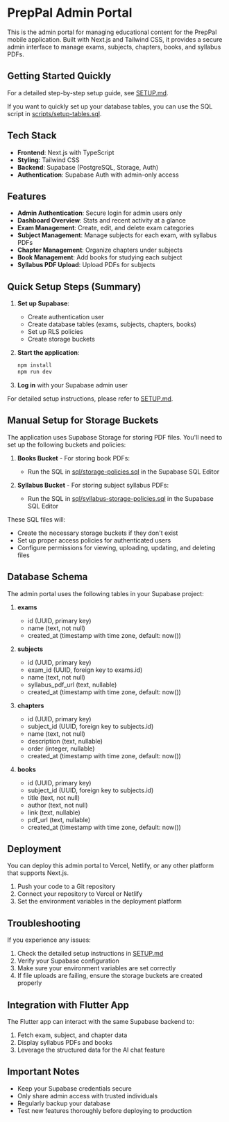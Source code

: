# PrepPal Admin Portal

This is the admin portal for managing educational content for the PrepPal mobile application. Built with Next.js and Tailwind CSS, it provides a secure admin interface to manage exams, subjects, chapters, books, and syllabus PDFs.

## Getting Started Quickly

For a detailed step-by-step setup guide, see [SETUP.md](./SETUP.md).

If you want to quickly set up your database tables, you can use the SQL script in [scripts/setup-tables.sql](./scripts/setup-tables.sql).

## Tech Stack

- **Frontend**: Next.js with TypeScript
- **Styling**: Tailwind CSS
- **Backend**: Supabase (PostgreSQL, Storage, Auth)
- **Authentication**: Supabase Auth with admin-only access

## Features

- **Admin Authentication**: Secure login for admin users only
- **Dashboard Overview**: Stats and recent activity at a glance
- **Exam Management**: Create, edit, and delete exam categories
- **Subject Management**: Manage subjects for each exam, with syllabus PDFs
- **Chapter Management**: Organize chapters under subjects
- **Book Management**: Add books for studying each subject
- **Syllabus PDF Upload**: Upload PDFs for subjects

## Quick Setup Steps (Summary)

1. **Set up Supabase**:
   - Create authentication user
   - Create database tables (exams, subjects, chapters, books)
   - Set up RLS policies
   - Create storage buckets

2. **Start the application**:
   ```bash
   npm install
   npm run dev
   ```

3. **Log in** with your Supabase admin user

For detailed setup instructions, please refer to [SETUP.md](./SETUP.md).

## Manual Setup for Storage Buckets

The application uses Supabase Storage for storing PDF files. You'll need to set up the following buckets and policies:

1. **Books Bucket** - For storing book PDFs:
   - Run the SQL in [sql/storage-policies.sql](./sql/storage-policies.sql) in the Supabase SQL Editor

2. **Syllabus Bucket** - For storing subject syllabus PDFs:
   - Run the SQL in [sql/syllabus-storage-policies.sql](./sql/syllabus-storage-policies.sql) in the Supabase SQL Editor

These SQL files will:
- Create the necessary storage buckets if they don't exist
- Set up proper access policies for authenticated users
- Configure permissions for viewing, uploading, updating, and deleting files

## Database Schema

The admin portal uses the following tables in your Supabase project:

1. **exams**
   - id (UUID, primary key)
   - name (text, not null)
   - created_at (timestamp with time zone, default: now())

2. **subjects**
   - id (UUID, primary key)
   - exam_id (UUID, foreign key to exams.id)
   - name (text, not null)
   - syllabus_pdf_url (text, nullable)
   - created_at (timestamp with time zone, default: now())

3. **chapters**
   - id (UUID, primary key)
   - subject_id (UUID, foreign key to subjects.id)
   - name (text, not null)
   - description (text, nullable)
   - order (integer, nullable)
   - created_at (timestamp with time zone, default: now())

4. **books**
   - id (UUID, primary key)
   - subject_id (UUID, foreign key to subjects.id)
   - title (text, not null)
   - author (text, not null)
   - link (text, nullable)
   - pdf_url (text, nullable)
   - created_at (timestamp with time zone, default: now())

## Deployment

You can deploy this admin portal to Vercel, Netlify, or any other platform that supports Next.js.

1. Push your code to a Git repository
2. Connect your repository to Vercel or Netlify
3. Set the environment variables in the deployment platform

## Troubleshooting

If you experience any issues:

1. Check the detailed setup instructions in [SETUP.md](./SETUP.md)
2. Verify your Supabase configuration
3. Make sure your environment variables are set correctly
4. If file uploads are failing, ensure the storage buckets are created properly

## Integration with Flutter App

The Flutter app can interact with the same Supabase backend to:
1. Fetch exam, subject, and chapter data
2. Display syllabus PDFs and books
3. Leverage the structured data for the AI chat feature

## Important Notes

- Keep your Supabase credentials secure
- Only share admin access with trusted individuals
- Regularly backup your database
- Test new features thoroughly before deploying to production 